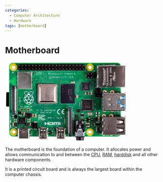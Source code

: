 ```yaml
---
categories:
  - Computer Architecture
  - Hardware
tags: [motherboard]
---
```


# Motherboard

<img src="../img/motherboard-pi.jpg" width="400px"/>

The motherboard is the foundation of a computer. It allocates power and allows
communication to and between the
[CPU](CPU_architecture.md),
[RAM](Memory.md),
[harddisk](What_are_disks.md) and all other hardware
components.

It is a printed circuit board and is always the largest board within the
computer chassis.
